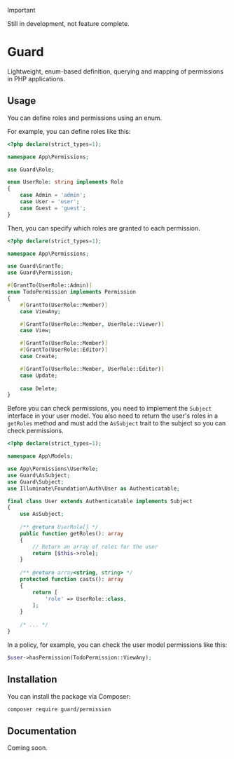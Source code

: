 > [!IMPORTANT]
> Still in development, not feature complete.

# Guard

Lightweight, enum-based definition, querying and mapping of permissions in PHP applications.

## Usage

You can define roles and permissions using an enum. 

For example, you can define roles like this:
```php
<?php declare(strict_types=1);

namespace App\Permissions;

use Guard\Role;

enum UserRole: string implements Role
{
    case Admin = 'admin';
    case User = 'user';
    case Guest = 'guest';
}
```

Then, you can specify which roles are granted to each permission.

```php
<?php declare(strict_types=1);

namespace App\Permissions;

use Guard\GrantTo;
use Guard\Permission;

#[GrantTo(UserRole::Admin)]
enum TodoPermission implements Permission
{
    #[GrantTo(UserRole::Member)]
    case ViewAny;

    #[GrantTo(UserRole::Member, UserRole::Viewer)]
    case View;

    #[GrantTo(UserRole::Member)]
    #[GrantTo(UserRole::Editor)]
    case Create;

    #[GrantTo(UserRole::Member, UserRole::Editor)]
    case Update;
    
    case Delete;
}
```
Before you can check permissions, you need to implement the `Subject` interface 
in your user model.
You also need to return the user's roles in a `getRoles` method and must add the 
`AsSubject` trait to the subject so you can check permissions.

```php
<?php declare(strict_types=1);

namespace App\Models;

use App\Permissions\UserRole;
use Guard\AsSubject;
use Guard\Subject;
use Illuminate\Foundation\Auth\User as Authenticatable;

final class User extends Authenticatable implements Subject
{
    use AsSubject;
    
    /** @return UserRole[] */
    public function getRoles(): array
    {
        // Return an array of roles for the user
        return [$this->role];
    }
    
    /** @return array<string, string> */
    protected function casts(): array
    {
        return [
            'role' => UserRole::class,
        ];
    }
    
    /* ... */
}
```

In a policy, for example, you can check the user model permissions like this:

```php
$user->hasPermission(TodoPermission::ViewAny);
```

## Installation

You can install the package via Composer:
```bash
composer require guard/permission
```

## Documentation

Coming soon.
